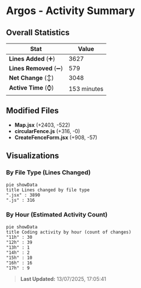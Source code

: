 # Argos - Activity Summary 

## Overall Statistics

| Stat                   | Value                                                             |
| ---------------------- | ----------------------------------------------------------------- |
| **Lines Added** (➕)   | 3627                                          |
| **Lines Removed** (➖) | 579                                        |
| **Net Change** (↕)    | 3048                |
| **Active Time** (⌚)   | 153 minutes |


## Modified Files
- **Map.jsx** (+2403, -522)
- **circularFence.js** (+316, -0)
- **CreateFenceForm.jsx** (+908, -57)

## Visualizations

### By File Type (Lines Changed)

```mermaid
pie showData
title Lines changed by file type
".jsx" : 3890
".js" : 316
```

### By Hour (Estimated Activity Count)

```mermaid
pie showData
title Coding activity by hour (count of changes)
"11h" : 30
"12h" : 39
"13h" : 1
"14h" : 2
"15h" : 10
"16h" : 16
"17h" : 9
```


> **Last Updated:** 13/07/2025, 17:05:41